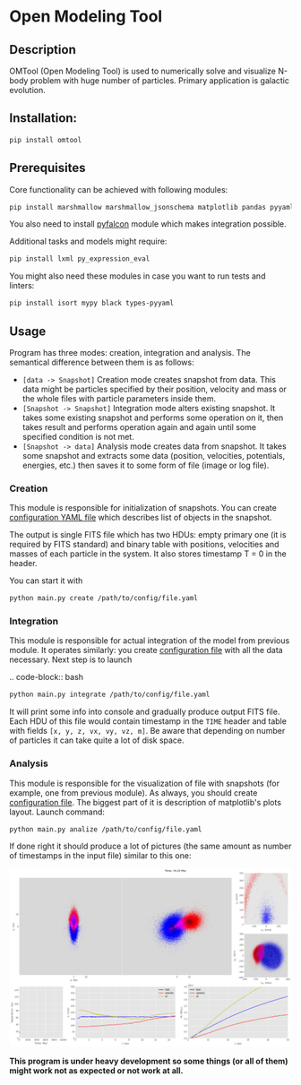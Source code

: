 # Open Modeling Tool

## Description
OMTool (Open Modeling Tool) is used to numerically solve and visualize N-body problem with huge number of particles. Primary application is galactic evolution. 

## Installation:

```bash
pip install omtool 
```

## Prerequisites
Core functionality can be achieved with following modules:

```bash
pip install marshmallow marshmallow_jsonschema matplotlib pandas pyyaml argparse astropy amuse-framework
```

You also need to install [pyfalcon](https://github.com/GalacticDynamics-Oxford/pyfalcon) module which makes integration possible.

Additional tasks and models might require:

```bash
pip install lxml py_expression_eval
```

You might also need these modules in case you want to run tests and linters:

```bash
pip install isort mypy black types-pyyaml
```

## Usage

Program has three modes: creation, integration and analysis. The semantical difference between them is as follows:

* `[data -> Snapshot]` Creation mode creates snapshot from data. This data might be particles specified by their position, velocity and mass or the whole files with particle parameters inside them. 
* `[Snapshot -> Snapshot]` Integration mode alters existing snapshot. It takes some existing snapshot and performs some operation on it, then takes result and performs operation again and again until some specified condition is not met. 
* `[Snapshot -> data]` Analysis mode creates data from snapshot. It takes some snapshot and extracts some data (position, velocities, potentials, energies, etc.) then saves it to some form of file (image or log file).

### Creation

This module is responsible for initialization of snapshots. You can create [configuration YAML file](https://github.com/Kraysent/OMTool/blob/main/examples/full_model/creation_config.yaml) which describes list of objects in the snapshot.

The output is single FITS file which has two HDUs: empty primary one (it is required by FITS standard) and binary table with positions, velocities and masses of each particle in the system. It also stores timestamp T = 0 in the header. 

You can start it with

```bash
python main.py create /path/to/config/file.yaml
```

### Integration

This module is responsible for actual integration of the model from previous module. It operates similarly: you create [configuration file](https://github.com/Kraysent/OMTool/blob/main/examples/full_model/integration_config.yaml) with all the data necessary. Next step is to launch 

.. code-block:: bash

```bash
python main.py integrate /path/to/config/file.yaml
```

It will print some info into console and gradually produce output FITS file. Each HDU of this file would contain timestamp in the `TIME` header and table with fields `[x, y, z, vx, vy, vz, m]`. Be aware that depending on number of particles it can take quite a lot of disk space.

### Analysis

This module is responsible for the visualization of file with snapshots (for example, one from previous module). As always, you should create [configuration file](https://github.com/Kraysent/OMTool/blob/main/examples/full_model/analysis_config.yaml). The biggest part of it is description of matplotlib's plots layout. Launch command:

```bash
python main.py analize /path/to/config/file.yaml
```

If done right it should produce a lot of pictures (the same amount as number of timestamps in the input file) similar to this one: 

![](images/image.png)

**This program is under heavy development so some things (or all of them) might work not as expected or not work at all.**
